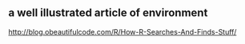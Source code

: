 
## a well illustrated article of environment
http://blog.obeautifulcode.com/R/How-R-Searches-And-Finds-Stuff/
